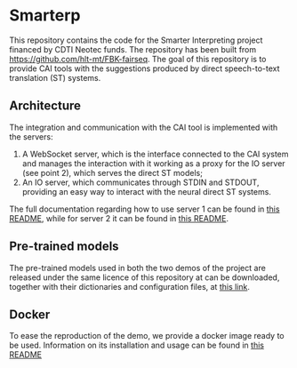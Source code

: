 # Smarterp

This repository contains the code for the Smarter Interpreting project financed by CDTI Neotec funds.
The repository has been built from https://github.com/hlt-mt/FBK-fairseq.
The goal of this repository is to provide CAI tools with the suggestions produced by direct speech-to-text
translation (ST) systems.

## Architecture

The integration and communication with the CAI tool is implemented with the servers:

 1. A WebSocket server, which is the interface connected to the CAI system and manages the interaction with it
    working as a proxy for the IO server (see point 2), which serves the direct ST models;
 2. An IO server, which communicates through STDIN and STDOUT, providing an easy way to interact with the neural
    direct ST systems.


The full documentation regarding how to use server 1 can be found in [this README](websocket_server/README.md#api),
while for server 2 it can be found in [this README](api/README.md).

## Pre-trained models

The pre-trained models used in both the two demos of the project are released under the same licence of this repository
at can be downloaded, together with their dictionaries and configuration files,
at [this link](https://drive.google.com/file/d/1B9_k0SFWe448ZPeB_scSfCR1XvTbSsdL/view?usp=sharing).


## Docker

To ease the reproduction of the demo, we provide a docker image ready to be used. Information on its installation and usage can be found in [this README](docker/README.md)

